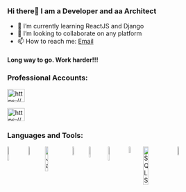 ### Hi there👋 I am a Developer and aa Architect



- 🌱 I’m currently learning ReactJS and Django
- 👯 I’m looking to collaborate on any platform
- 📫 How to reach me: [Email](abnncbnn@gmail.com/)

<h4 align="left">Long way to go. Work harder!!! </h4>

<h3 align="left">Professional Accounts:</h3>
<p align="left">
<a href="https://www.linkedin.com/in/rahmancoban/" target="blank"><img align="center" src="https://raw.githubusercontent.com/rahuldkjain/github-profile-readme-generator/master/src/images/icons/Social/linked-in-alt.svg" alt="https://www.linkedin.com/in/rahmancoban/" height="30" width="40" /></a>
  
<a href="https://stackoverflow.com/users/15547347/abdurrahman-%c3%a7oban" target="blank"><img align="center" src="https://raw.githubusercontent.com/rahuldkjain/github-profile-readme-generator/master/src/images/icons/Social/stack-overflow.svg" alt="https://stackoverflow.com/users/15547347/abdurrahman-%c3%a7oban" height="30" width="40" /></a>

  
</p>

<h3 align="left">Languages and Tools:</h3>

<img align="left" width="9%" alt="HTML5"   src="https://img.shields.io/badge/html5-%23E34F26.svg?style=for-the-badge&logo=html5&logoColor=white"/>

<img align="left" width="7%" alt="CSS3"   src="https://img.shields.io/badge/css3-%231572B6.svg?style=for-the-badge&logo=css3&logoColor=white"/>

<img align="left" width="12%" alt="JavaScript"   src="https://img.shields.io/badge/javascript-%23323330.svg?style=for-the-badge&logo=javascript&logoColor=%23F7DF1E"/>

<img align="left" width="7%" alt="Java"   src="https://img.shields.io/badge/java-%23ED8B00.svg?style=for-the-badge&logo=java&logoColor=white"/>

<img align="left" width="8%" alt="React"   src="https://img.shields.io/badge/react-%2320232a.svg?style=for-the-badge&logo=react&logoColor=%2361DAFB"/>

<img align="left" width="9%" alt="Django"   src="https://img.shields.io/badge/django-%23092E20.svg?style=for-the-badge&logo=django&logoColor=white"/>

<img align="left" width="6%" alt="Git"   src="https://img.shields.io/badge/git-%23F05033.svg?style=for-the-badge&logo=git&logoColor=white"/>

<img align="left" width="15%" alt="SQLServer" src="https://img.shields.io/badge/Microsoft%20SQL%20Sever-CC2927?style=for-thebadge&logo=microsoft%20sql%20server&logoColor=white"/>

<img align="left" width="7%" alt="MySQL"   src="https://img.shields.io/badge/mysql-%2300f.svg?style=for-the-badge&logo=mysql&logoColor=white"/>









